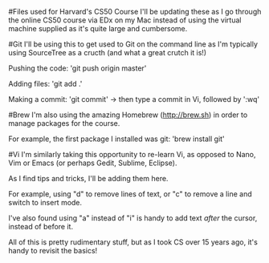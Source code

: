 #Files used for Harvard's CS50 Course
I'll be updating these as I go through the online CS50 course via EDx
on my Mac instead of using the virtual machine supplied as it's quite 
large and cumbersome.

#Git 
I'll be using this to get used to Git on the command line as I'm 
typically using SourceTree as a cructh (and what a great crutch it is!)

Pushing the code:
'git push origin master'

Adding files:
'git add .'

Making a commit:
'git commit' -> then type a commit in Vi, followed by ':wq'

#Brew
I'm also using the amazing Homebrew (http://brew.sh) in order to 
manage packages for the course. 

For example, the first package I installed was git:
'brew install git'

#Vi
I'm similarly taking this opportunity to re-learn Vi, as opposed to
Nano, Vim or Emacs (or perhaps Gedit, Sublime, Eclipse).

As I find tips and tricks, I'll be adding them here. 

For example, using "d" to remove lines of text, or "c" to remove a line
and switch to insert mode. 

I've also found using "a" instead of "i" is handy to add text *after* the 
cursor, instead of before it. 

All of this is pretty rudimentary stuff, but as I took CS over 15 years 
ago, it's handy to revisit the basics!
